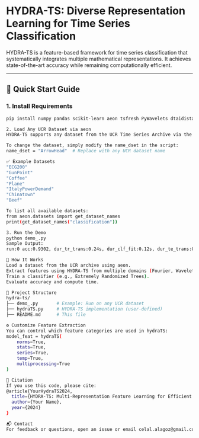 # HYDRA-TS: Diverse Representation Learning for Time Series Classification

HYDRA-TS is a feature-based framework for time series classification that systematically integrates multiple mathematical representations. It achieves state-of-the-art accuracy while remaining computationally efficient.

---

## 🚀 Quick Start Guide

### 1. Install Requirements

```bash
pip install numpy pandas scikit-learn aeon tsfresh PyWavelets dtaidistance

2. Load Any UCR Dataset via aeon
HYDRA-TS supports any dataset from the UCR Time Series Archive via the aeon library.

To change the dataset, simply modify the name_dset in the script:
name_dset = "ArrowHead"  # Replace with any UCR dataset name

✅ Example Datasets
"ECG200"
"GunPoint"
"Coffee"
"Plane"
"ItalyPowerDemand"
"Chinatown"
"Beef"

To list all available datasets:
from aeon.datasets import get_dataset_names
print(get_dataset_names("classification"))

3. Run the Demo
python demo_.py
Sample Output:
run:0 acc:0.9302, dur_tr_trans:0.24s, dur_clf_fit:0.12s, dur_te_trans:0.19s

🧠 How It Works
Load a dataset from the UCR archive using aeon.
Extract features using HYDRA-TS from multiple domains (Fourier, Wavelet, Hilbert, etc.).
Train a classifier (e.g., Extremely Randomized Trees).
Evaluate accuracy and compute time.

📁 Project Structure
hydra-ts/
├── demo_.py       # Example: Run on any UCR dataset
├── hydraTS.py     # HYDRA-TS implementation (user-defined)
├── README.md      # This file

⚙️ Customize Feature Extraction
You can control which feature categories are used in hydraTS:
model_feat = hydraTS(
    norms=True,
    stats=True,
    series=True,
    temp=True,
    multiprocessing=True
)

📎 Citation
If you use this code, please cite:
@article{YourHydraTS2024,
  title={HYDRA-TS: Multi-Representation Feature Learning for Efficient Time Series Classification},
  author={Your Name},
  year={2024}
}

📬 Contact
For feedback or questions, open an issue or email celal.alagoz@gmail.com.
